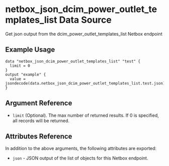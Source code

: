 # netbox\_json\_dcim\_power\_outlet\_templates\_list Data Source

Get json output from the dcim_power_outlet_templates_list Netbox endpoint

## Example Usage

```hcl
data "netbox_json_dcim_power_outlet_templates_list" "test" {
  limit = 0
}
output "example" {
  value = jsondecode(data.netbox_json_dcim_power_outlet_templates_list.test.json)
}
```

## Argument Reference

* ``limit`` (Optional). The max number of returned results. If 0 is specified, all records will be returned.

## Attributes Reference

In addition to the above arguments, the following attributes are exported:
* ``json`` - JSON output of the list of objects for this Netbox endpoint.

